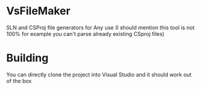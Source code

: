 # VsFileMaker
SLN and CSProj file generators for Any use 
(I should mention this tool is not 100% for example you can't parse already existing CSproj files)
# Building
You can directly clone the project into Visual Studio and it should work out of the box
